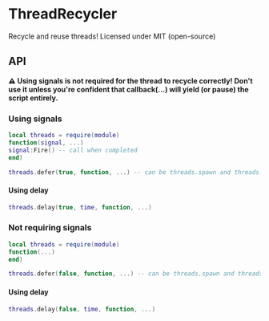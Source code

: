 # ThreadRecycler
Recycle and reuse threads! 
Licensed under MIT (open-source)

## API

**⚠️ Using signals is not required for the thread to recycle correctly! Don't use it unless you're confident that callback(...) will yield (or pause) the script entirely.**

### Using signals

```lua
local threads = require(module)
function(signal, ...)
signal:Fire() -- call when completed
end)

threads.defer(true, function, ...) -- can be threads.spawn and threads.resume too
```

#### Using delay

```lua
threads.delay(true, time, function, ...)
```

### Not requiring signals

```lua
local threads = require(module)
function(...)
end)

threads.defer(false, function, ...) -- can be threads.spawn and threads.resume too
```

#### Using delay

```lua
threads.delay(false, time, function, ...)
```
